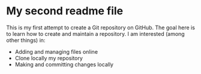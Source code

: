  # My second readme file
 This is my first attempt to create a Git repository on GitHub.
 The goal here is to learn how to create and maintain a repository.
 I am interested (among other things) in:
 - Adding and managing files online
 - Clone locally my repository
 - Making and committing changes locally
